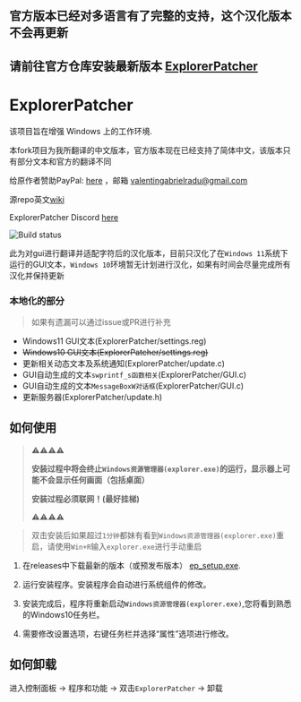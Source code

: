## 官方版本已经对多语言有了完整的支持，这个汉化版本不会再更新
## 请前往官方仓库安装最新版本 [ExplorerPatcher](https://github.com/valinet/ExplorerPatcher)

# ExplorerPatcher
该项目旨在增强 Windows 上的工作环境.

本fork项目为我所翻译的中文版本，官方版本现在已经支持了简体中文，该版本只有部分文本和官方的翻译不同

给原作者赞助PayPal: [here](https://www.paypal.com/donate?business=valentingabrielradu%40gmail.com&no_recurring=0&item_name=ExplorerPatcher&currency_code=EUR) ，邮箱 valentingabrielradu@gmail.com

源repo英文[wiki](https://github.com/valinet/ExplorerPatcher/wiki)

ExplorerPatcher Discord [here](https://discord.gg/gsPcfqHTD2)

![Build status](https://github.com/Yukari316/ExplorerPatcher_zh-CN/actions/workflows/build.yml/badge.svg)

此为对gui进行翻译并适配字符后的汉化版本，目前只汉化了在`Windows 11`系统下运行的GUI文本，`Windows 10`环境暂无计划进行汉化，如果有时间会尽量完成所有汉化并保持更新

### 本地化的部分
> 如果有遗漏可以通过issue或PR进行补充
- Windows11 GUI文本(ExplorerPatcher/settings.reg)
- ~~Windows10 GUI文本(ExplorerPatcher/settings.reg)~~
- 更新相关动态文本及系统通知(ExplorerPatcher/update.c)
- GUI自动生成的文本`swprintf_s函数相关`(ExplorerPatcher/GUI.c)
- GUI自动生成的文本`MessageBoxW对话框`(ExplorerPatcher/GUI.c)
- 更新服务器(ExplorerPatcher/update.h)

## 如何使用

> ⚠⚠⚠⚠
> 
> **安装过程中将会终止`Windows资源管理器(explorer.exe)`的运行，显示器上可能不会显示任何画面（包括桌面）**
>
> **安装过程必须联网！(最好挂梯)**
> 
> ⚠⚠⚠⚠

> 双击安装后如果超过`1分钟`都妹有看到`Windows资源管理器(explorer.exe)`重启，请使用`Win+R`输入`explorer.exe`进行手动重启

1. 在releases中下载最新的版本（或预发布版本） [ep_setup.exe](https://github.com/Yukari316/ExplorerPatcher_zh-CN/releases/).

2. 运行安装程序。安装程序会自动进行系统组件的修改。

3. 安装完成后，程序将重新启动`Windows资源管理器(explorer.exe)`,您将看到熟悉的Windows10任务栏。

4. 需要修改设置选项，右键任务栏并选择“属性”选项进行修改。

## 如何卸载

进入控制面板 -> 程序和功能 -> 双击`ExplorerPatcher` -> 卸载
